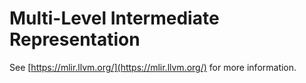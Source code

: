 # Multi-Level Intermediate Representation

See [https://mlir.llvm.org/](https://mlir.llvm.org/) for more information.

